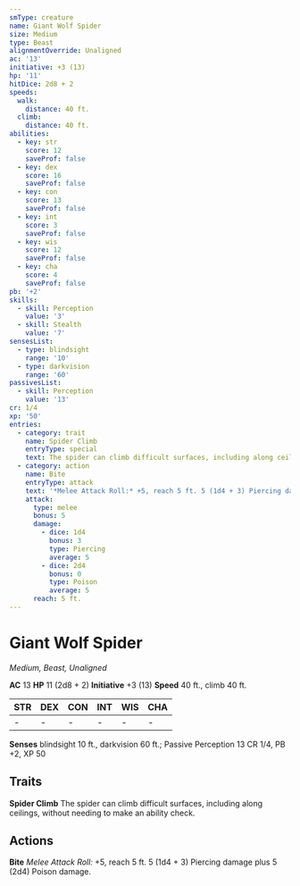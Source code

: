 ```yaml
---
smType: creature
name: Giant Wolf Spider
size: Medium
type: Beast
alignmentOverride: Unaligned
ac: '13'
initiative: +3 (13)
hp: '11'
hitDice: 2d8 + 2
speeds:
  walk:
    distance: 40 ft.
  climb:
    distance: 40 ft.
abilities:
  - key: str
    score: 12
    saveProf: false
  - key: dex
    score: 16
    saveProf: false
  - key: con
    score: 13
    saveProf: false
  - key: int
    score: 3
    saveProf: false
  - key: wis
    score: 12
    saveProf: false
  - key: cha
    score: 4
    saveProf: false
pb: '+2'
skills:
  - skill: Perception
    value: '3'
  - skill: Stealth
    value: '7'
sensesList:
  - type: blindsight
    range: '10'
  - type: darkvision
    range: '60'
passivesList:
  - skill: Perception
    value: '13'
cr: 1/4
xp: '50'
entries:
  - category: trait
    name: Spider Climb
    entryType: special
    text: The spider can climb difficult surfaces, including along ceilings, without needing to make an ability check.
  - category: action
    name: Bite
    entryType: attack
    text: '*Melee Attack Roll:* +5, reach 5 ft. 5 (1d4 + 3) Piercing damage plus 5 (2d4) Poison damage.'
    attack:
      type: melee
      bonus: 5
      damage:
        - dice: 1d4
          bonus: 3
          type: Piercing
          average: 5
        - dice: 2d4
          bonus: 0
          type: Poison
          average: 5
      reach: 5 ft.
---
```


# Giant Wolf Spider
*Medium, Beast, Unaligned*

**AC** 13
**HP** 11 (2d8 + 2)
**Initiative** +3 (13)
**Speed** 40 ft., climb 40 ft.

| STR | DEX | CON | INT | WIS | CHA |
| --- | --- | --- | --- | --- | --- |
| - | - | - | - | - | - |

**Senses** blindsight 10 ft., darkvision 60 ft.; Passive Perception 13
CR 1/4, PB +2, XP 50

## Traits

**Spider Climb**
The spider can climb difficult surfaces, including along ceilings, without needing to make an ability check.

## Actions

**Bite**
*Melee Attack Roll:* +5, reach 5 ft. 5 (1d4 + 3) Piercing damage plus 5 (2d4) Poison damage.

